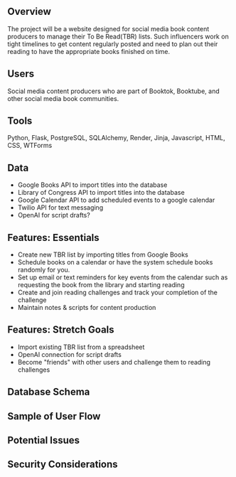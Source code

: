 ## Overview

The project will be a website designed for social media book content producers to manage their To Be Read(TBR) lists. Such influencers work on tight timelines to get content regularly posted and need to plan out their reading to have the appropriate books finished on time. 

## Users

Social media content producers who are part of Booktok, Booktube, and other social media book communities. 

## Tools

Python, Flask, PostgreSQL, SQLAlchemy, Render, Jinja, Javascript, HTML, CSS, WTForms

## Data
- Google Books API to import titles into the database
- Library of Congress API to import titles into the database
- Google Calendar API to add scheduled events to a google calendar
- Twilio API for text messaging
- OpenAI for script drafts? 

## Features: Essentials
- Create new TBR list by importing titles from Google Books
- Schedule books on a calendar or have the system schedule books randomly for you. 
- Set up email or text reminders for key events from the calendar such as requesting the book from the library and starting reading
- Create and join reading challenges and track your completion of the challenge
- Maintain notes & scripts for content production

## Features: Stretch Goals
- Import existing TBR list from a spreadsheet
- OpenAI connection for script drafts
- Become "friends" with other users and challenge them to reading challenges

## Database Schema

## Sample of User Flow

## Potential Issues

## Security Considerations
